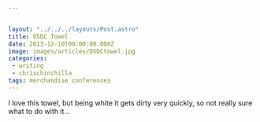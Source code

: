 ```yaml
---


layout: "../../../layouts/Post.astro"
title: OSDC Towel
date: 2013-12-10T00:00:00.000Z
image: images/articles/OSDCtowel.jpg
categories:
 - writing
 - chrischinchilla
tags: merchandise conferences
---
```


I love this towel, but being white it gets dirty very quickly, so not really sure what to do with it...
